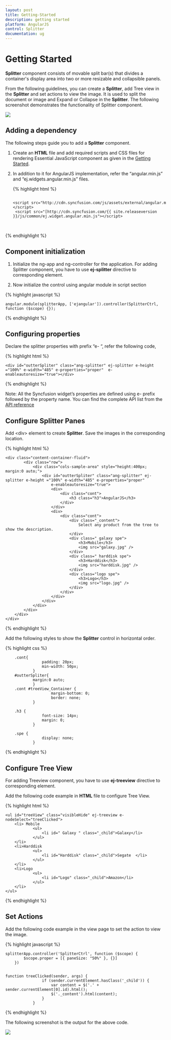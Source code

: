 ```yaml
---
layout: post
title: Getting-Started
description: getting started
platform: AngularJS
control: Splitter
documentation: ug
---
```


# Getting Started

**Splitter** component consists of movable split bar(s) that divides a container's display area into two or more resizable and collapsible panels. 

From the following guidelines, you can create a **Splitter**, add Tree view in the **Splitter** and set actions to view the image. It is used to split the document or image and Expand or Collapse in the **Splitter**. The following screenshot demonstrates the functionality of Splitter component.

![](Getting_Started_images\Getting_Started_img1.png) 

## Adding a dependency

The following steps guide you to add a **Splitter** component.

1. Create an **HTML** file and add required scripts and CSS files for rendering Essential JavaScript component as given in the [Getting Started](https://help.syncfusion.com/js/angularjs).

2. In addition to it for AngularJS implementation, refer the “angular.min.js” and “ej.widgets.angular.min.js” files.

    {% highlight html %}

    <html ng-app="splitterApp">
    <head>
    <title>Simple Splitter</title>
    <!-- Add Scripts and CSS for rendering Essential JS components --> 

        <script src="http://cdn.syncfusion.com/js/assets/external/angular.min.js"></script>
        <script src="[http://cdn.syncfusion.com/{{ site.releaseversion }}/js/common/ej.widget.angular.min.js"></script>
    </head>
    <body ng-controller="SplitterCtrl">
            <!-- Add Splitter component Here -->
            <div id="outterSpliter" ej-splitter/>
    </body>
    </html>

{% endhighlight %}

## Component initialization

1. Initialize the ng-app and ng-controller for the application. For adding Splitter component, you have to use **ej-splitter** directive to corresponding element.

2. Now initialize the control using angular module in script section



{% highlight javascript %}


    angular.module(splitterApp, ['ejangular']).controller(SplitterCtrl, function ($scope) {});


{% endhighlight %}

## Configuring properties

Declare the splitter properties with prefix “e- “, refer the following code,

{% highlight html %}

    <div id="outterSpliter" class="ang-splitter" ej-splitter e-height ="100%" e-width="485" e-properties="proper"  e-enableautoresize="true"></div>


{% endhighlight %}


Note: All the Syncfusion widget’s properties are defined using e- prefix followed by the property name. You can find the complete API list from the [API reference](https://help.syncfusion.com/js/api/ejsplitter)

## Configure Splitter Panes


Add &lt;div&gt; element to create **Splitter**. Save the images in the corresponding location.

{% highlight html %}


    <div class="content-container-fluid">
            <div class="row">
                <div class="cols-sample-area" style="height:400px; margin:0 auto;">
                    <div id="outterSpliter" class="ang-splitter" ej-splitter e-height ="100%" e-width="485" e-properties="proper"
                        e-enableautoresize="true">
                        <div>					
                            <div class="cont">
                                <h3 class="h3">AngularJS</h3>                          
                            </div>
                        </div>
                        <div>
                            <div class="cont">
                                <div class="_content">
                                    Select any product from the tree to show the description.
                                </div>
                                <div class=" galaxy spe">
                                    <h3>Mobile</h3>
                                    <img src="galaxy.jpg" />
                                </div>
                                <div class=" harddisk spe">
                                    <h3>Harddisk</h3>
                                    <img src="harddisk.jpg" />
                                </div>
                                <div class="logo spe">
                                    <h3>Logo</h3>
                                    <img src="logo.jpg" />
                                </div>
                            </div>
                        </div>                                     
                    </div>
                </div>
            </div>
        </div>
    </div>



{% endhighlight %}



Add the following styles to show the **Splitter** control in horizontal order.

{% highlight css %}


        .cont{
                    padding: 20px;
                    min-width: 50px;
                }
        #outterSpliter{
                margin:0 auto;
                }
        .cont #treeView_Container {
                        margin-bottom: 0;
                        border: none;
                }

        .h3 {
                    font-size: 14px;
                    margin: 0;
                }

        .spe {
                    display: none;
                }



{% endhighlight %}

## Configure Tree View 



For adding Treeview component, you have to use **ej-treeview** directive to corresponding element.

Add the following code example in **HTML** file to configure Tree View.

{% highlight html %}


    <ul id="treeView" class="visibleHide" ej-treeview e-nodeSelect="treeClicked">
        <li> Mobile
                <ul>
                    <li id=" Galaxy " class="_child">Galaxy</li>
                </ul>
        </li>
        <li>Harddisk
                <ul>
                    <li id="Harddisk" class="_child">Segate  </li>
                </ul>
        </li>
        <li>Logo
                <ul>
                    <li id="Logo" class="_child">Amazon</li>
                </ul>
        </li>
    </ul>




{% endhighlight %}


## Set Actions



Add the following code example in the view page to set the action to view the image.

{% highlight javascript %}


    splitterApp.controller('SplitterCtrl', function ($scope) {
            $scope.proper = [{ paneSize: "50%" }, {}]
        })


    function treeClicked(sender, args) {
                    if (sender.currentElement.hasClass('_child')) {
                        var content = $('.' + sender.currentElement[0].id).html();
                        $('._content').html(content);
                    }
                }



{% endhighlight %}


The following screenshot is the output for the above code.

![](Getting_Started_images\Getting_Started_img2.png) 